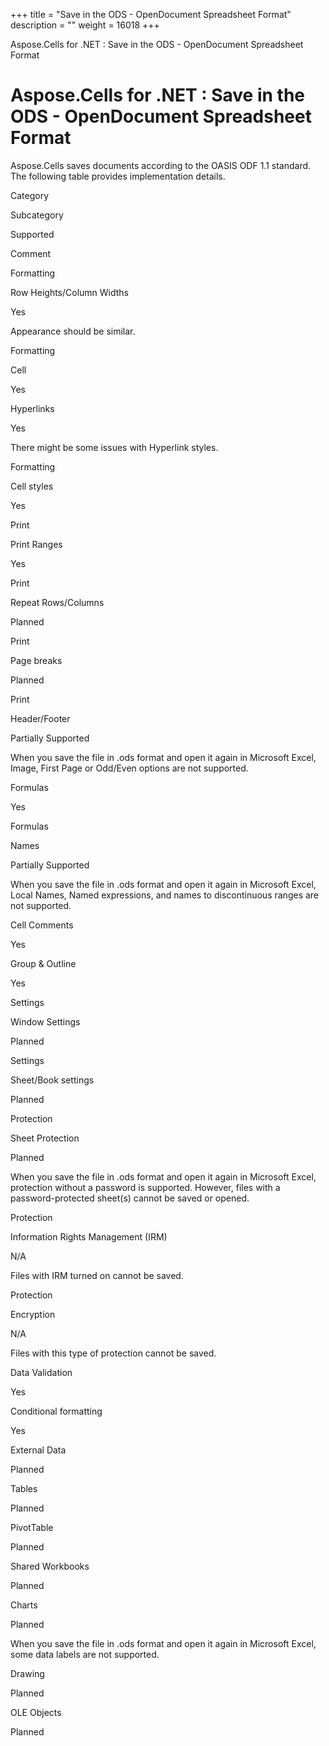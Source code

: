+++
title = "Save in the ODS - OpenDocument Spreadsheet Format" 
description = "" 
weight = 16018 
+++

Aspose.Cells for .NET : Save in the ODS - OpenDocument Spreadsheet Format  

# Aspose.Cells for .NET : Save in the ODS - OpenDocument Spreadsheet Format


Aspose.Cells saves documents according to the OASIS ODF 1.1 standard. The following table provides implementation details.

Category

Subcategory

Supported

Comment

Formatting

Row Heights/Column Widths

Yes

Appearance should be similar.

Formatting

Cell

Yes

Hyperlinks

Yes

There might be some issues with Hyperlink styles.

Formatting

Cell styles

Yes

Print

Print Ranges

Yes

Print

Repeat Rows/Columns

Planned

Print

Page breaks

Planned

Print

Header/Footer

Partially Supported

When you save the file in .ods format and open it again in Microsoft Excel, Image, First Page or Odd/Even options are not supported.

Formulas

Yes

Formulas

Names

Partially Supported

When you save the file in .ods format and open it again in Microsoft Excel, Local Names, Named expressions, and names to discontinuous ranges are not supported.

Cell Comments

Yes

Group & Outline

Yes

Settings

Window Settings

Planned

Settings

Sheet/Book settings

Planned

Protection

Sheet Protection

Planned

When you save the file in .ods format and open it again in Microsoft Excel, protection without a password is supported. However, files with a password-protected sheet(s) cannot be saved or opened.

Protection

Information Rights Management (IRM)

N/A

Files with IRM turned on cannot be saved.

Protection

Encryption

N/A

Files with this type of protection cannot be saved.

Data Validation

Yes

Conditional formatting

Yes

External Data

Planned

Tables

Planned

PivotTable

Planned

Shared Workbooks

Planned

Charts

Planned

When you save the file in .ods format and open it again in Microsoft Excel, some data labels are not supported.

Drawing

Planned

OLE Objects

Planned

